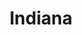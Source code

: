 ---
title: Indiana
slug: indiana
updated-on: '2024-05-30T13:52:36.906Z'
created-on: '2024-05-30T13:37:21.697Z'
published-on: '2024-05-30T13:54:32.469Z'
f_city-state:
- cms/city/hammond-in.md
- cms/city/gary-in.md
- cms/city/mooresville-in.md
- cms/city/carmel-in.md
- cms/city/anderson-in.md
- cms/city/noblesville-in.md
- cms/city/terre-haute-in.md
- cms/city/castleton-in.md
- cms/city/fort-wayne-in.md
- cms/city/bloomington-in.md
- cms/city/lafayette-in.md
- cms/city/greensburg-in.md
- cms/city/frankfort-in.md
- cms/city/clarksville-in.md
- cms/city/muncie-in.md
- cms/city/crawfordsville-in.md
- cms/city/merrillville-in.md
- cms/city/evansville-in.md
- cms/city/martinsville-in.md
- cms/city/washington-in.md
- cms/city/warsaw-in.md
- cms/city/portland-in.md
- cms/city/rensselaer-in.md
- cms/city/avon-in.md
- cms/city/plymouth-in.md
- cms/city/highland-in.md
- cms/city/wabash-in.md
- cms/city/monticello-in.md
- cms/city/decatur-in.md
- cms/city/goshen-in.md
- cms/city/franklin-in.md
- cms/city/logansport-in.md
- cms/city/greenwood-in.md
- cms/city/connersville-in.md
- cms/city/clarksburg-in.md
- cms/city/seymour-in.md
- cms/city/bend-in.md
- cms/city/mishawaka-in.md
- cms/city/columbus-in.md
- cms/city/la-porte-in.md
- cms/city/richmond-in.md
- cms/city/bedford-in.md
- cms/city/elkhart-in.md
- cms/city/kokomo-in.md
- cms/city/huntington-in.md
- cms/city/shelbyville-in.md
- cms/city/jasper-in.md
- cms/city/plainfield-in.md
- cms/city/lebanon-in.md
- cms/city/greenfield-in.md
- cms/city/marion-in.md
- cms/city/griffith-in.md
- cms/city/new-castle-in.md
- cms/city/lawrenceburg-in.md
- cms/city/brazil-in.md
- cms/city/hobart-in.md
- cms/city/westfield-in.md
- cms/city/valparaiso-in.md
- cms/city/princeton-in.md
- cms/city/oakland-city-in.md
- cms/city/chesterton-in.md
- cms/city/grove-in.md
- cms/city/rochester-in.md
- cms/city/michigan-city-in.md
- cms/city/spencer-in.md
- cms/city/albany-in.md
- cms/city/boonville-in.md
- cms/city/daleville-in.md
- cms/city/kendallville-in.md
- cms/city/bluffton-in.md
- cms/city/newburgh-in.md
- cms/city/madison-in.md
- cms/city/jeffersonville-in.md
- cms/city/angola-in.md
- cms/city/sellersburg-in.md
- cms/city/corydon-in.md
- cms/city/munster-in.md
- cms/city/portage-in.md
- cms/city/chicago-in.md
- cms/city/greencastle-in.md
- cms/city/auburn-in.md
- cms/city/scottsburg-in.md
- cms/city/schererville-in.md
- cms/city/elwood-in.md
- cms/city/nappanee-in.md
- cms/city/laporte-in.md
- cms/city/peru-in.md
- cms/city/vincennes-in.md
- cms/city/columbia-city-in.md
- cms/city/new-haven-in.md
- cms/city/crown-point-in.md
- cms/city/morristown-in.md
- cms/city/whiteland-in.md
- cms/city/worthington-in.md
- cms/city/yorktown-in.md
- cms/city/akron-in.md
- cms/city/dubois-in.md
- cms/city/winchester-in.md
- cms/city/spencerville-in.md
f_locations:
- cms/payday-loans/.md
layout: '[state].html'
tags: state
---